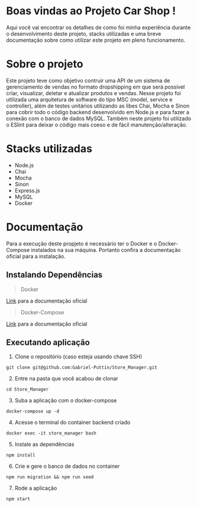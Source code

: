 # Boas vindas ao Projeto Car Shop !

Aqui você vai encontrar os detalhes de como foi minha experiência durante o desenvolvimento deste projeto, stacks utilizadas e uma breve documentação sobre como utilizar este projeto em pleno funcionamento.

# Sobre o projeto

Este projeto teve como objetivo contruir uma API de um sistema de gerenciamento de vendas no formato dropshipping em que será possível criar, visualizar, deletar e atualizar produtos e vendas. Nesse projeto foi utilizada uma arquitetura de software do tipo MSC (model, service e controller), além de testes unitários utilizando as libes Chai, Mocha e Sinon para cobrir todo o código backend desenvolvido em Node.js e para fazer a conexão com o banco de dados MySQL. Também neste projeto foi utilizado o ESlint para deixar o código mais coeso e de fácil manutenção/alteração.

# Stacks utilizadas

* Node.js
* Chai
* Mocha
* Sinon
* Express.js
* MySQL
* Docker

# Documentação

Para a execução deste propjeto é necessário ter o Docker e o Docker-Compose instalados na sua máquina. Portanto confira a documentação oficial para a instalação.

## Instalando Dependências

> Docker

[Link](https://docs.docker.com/engine/install/) para a documentação oficial

> Docker-Compose

[Link](https://docs.docker.com/compose/install/#install-compose) para a documentação oficial

## Executando aplicação

1. Clone o repositório (caso esteja usando chave SSH)
```
git clone git@github.com:Gabriel-Puttin/Store_Manager.git
```
2. Entre na pasta que você acabou de clonar
```
cd Store_Manager
```
3. Suba a aplicação com o docker-compose
```
docker-compose up -d
```
4. Acesse o terminal do container backend criado
```
docker exec -it store_manager bash
```
5. Instale as dependências
```
npm install
```
6. Crie e gere o banco de dados no container
```
npm run migration && npm run seed
```
7. Rode a aplicação
```
npm start
```
